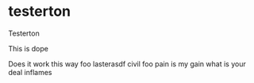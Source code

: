 # testerton
Testerton

This is dope

Does it work this way
foo
lasterasdf
civil
foo
pain is my gain
what is your deal
inflames
